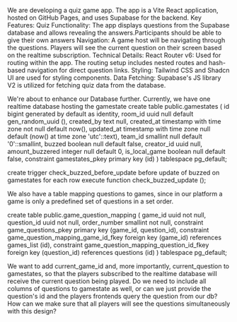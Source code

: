 We are developing a quiz game app.
The app is a Vite React application, hosted on GitHub Pages, and uses Supabase for the backend.
Key Features:
Quiz Functionality: The app displays questions from the Supabase database and allows revealing the answers.Participants should be able to give their own answers
Navigation: A game host will be navigating through the questions. Players will see the current question on their screen based on the realtime subscription.
Technical Details:
React Router v6: Used for routing within the app. The routing setup includes nested routes and hash-based navigation for direct question links.
Styling: Tailwind CSS and Shadcn UI are used for styling components.
Data Fetching: Supabase's JS library V2 is utilized for fetching quiz data from the database.

We're about to enhance our Database further. Currently, we have one realtime database hosting the gamestate
create table
  public.gamestates (
    id bigint generated by default as identity,
    room_id uuid null default gen_random_uuid (),
    created_by text null,
    created_at timestamp with time zone not null default now(),
    updated_at timestamp with time zone null default (now() at time zone 'utc'::text),
    team_id smallint null default '0'::smallint,
    buzzed boolean null default false,
    creator_id uuid null,
    amount_buzzered integer null default 0,
    is_local_game boolean null default false,
    constraint gamestates_pkey primary key (id)
  ) tablespace pg_default;

create trigger check_buzzed_before_update before
update of buzzed on gamestates for each row
execute function check_buzzed_update ();

We also have a table mapping questions to games, since in our platform a game is only a predefined set of questions in a set order.

create table
  public.game_question_mapping (
    game_id uuid not null,
    question_id uuid not null,
    order_number smallint not null,
    constraint game_questions_pkey primary key (game_id, question_id),
    constraint game_question_mapping_game_id_fkey foreign key (game_id) references games_list (id),
    constraint game_question_mapping_question_id_fkey foreign key (question_id) references questions (id)
  ) tablespace pg_default;

  We want to add current_game_id and, more importantly, current_question to gamestates, so that the players subscribed to the realtime database will receive the current question being played. Do we need to include all columns of questions to gamestate as well, or can we just provide the question's id and the players frontends query the question from our db? How can we make sure that all players will see the questions simultaneously with this design?